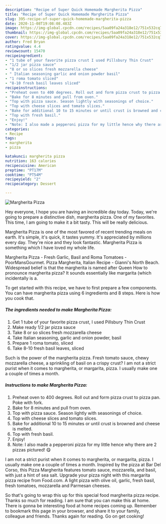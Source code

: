 ```yaml
---
description: "Recipe of Super Quick Homemade Margherita Pizza"
title: "Recipe of Super Quick Homemade Margherita Pizza"
slug: 395-recipe-of-super-quick-homemade-margherita-pizza
date: 2020-11-08T19:08:08.483Z
image: https://img-global.cpcdn.com/recipes/5aa09fa24a318e12/751x532cq70/margherita-pizza-recipe-main-photo.jpg
thumbnail: https://img-global.cpcdn.com/recipes/5aa09fa24a318e12/751x532cq70/margherita-pizza-recipe-main-photo.jpg
cover: https://img-global.cpcdn.com/recipes/5aa09fa24a318e12/751x532cq70/margherita-pizza-recipe-main-photo.jpg
author: Fred Bryan
ratingvalue: 4.4
reviewcount: 15470
recipeingredient:
- "1 tube of your favorite pizza crust I used Pillsbury Thin Crust"
- "1/2 jar pizza sauce"
- "8 or so slices fresh mozzarella cheese"
- " Italian seasoning garlic and onion powder basil"
- "1 roma tomato sliced"
- "8-10 fresh basil leaves sliced"
recipeinstructions:
- "Preheat oven to 400 degrees. Roll out and form pizza crust to pizza pan. Poke with fork."
- "Bake for 8 minutes and pull from oven."
- "Top with pizza sauce. Season lightly with seasonings of choice."
- "Top with cheese slices and tomato slices."
- "Bake for additional 10 to 15 minutes or until crust is browned and cheese is melted."
- "Top with fresh basil."
- "Enjoy!"
- "Note: I also made a pepperoni pizza for my little hence why there are 2 pizzas pictured! 😋"
categories:
- Recipe
tags:
- margherita
- pizza

katakunci: margherita pizza 
nutrition: 163 calories
recipecuisine: American
preptime: "PT17M"
cooktime: "PT54M"
recipeyield: "2"
recipecategory: Dessert

---
```



![Margherita Pizza](https://img-global.cpcdn.com/recipes/5aa09fa24a318e12/751x532cq70/margherita-pizza-recipe-main-photo.jpg)

Hey everyone, I hope you are having an incredible day today. Today, we're going to prepare a distinctive dish, margherita pizza. One of my favorites. This time, I am going to make it a bit tasty. This will be really delicious.

Margherita Pizza is one of the most favored of recent trending meals on earth. It's simple, it's quick, it tastes yummy. It's appreciated by millions every day. They're nice and they look fantastic. Margherita Pizza is something which I have loved my whole life.

Margherita Pizza - Fresh Garlic, Basil and Roma Tomatoes - PoorMansGourmet. Pizza Margherita, Italian Recipe - Gianni&#39;s North Beach. Widespread belief is that the margherita is named after Queen How to pronounce margherita pizza? It sounds essentially like margarita (which incidentally is a.


To get started with this recipe, we have to first prepare a few components. You can have margherita pizza using 6 ingredients and 8 steps. Here is how you cook that.

<!--inarticleads1-->

##### The ingredients needed to make Margherita Pizza:

1. Get 1 tube of your favorite pizza crust, I used Pillsbury Thin Crust
1. Make ready 1/2 jar pizza sauce
1. Take 8 or so slices fresh mozzarella cheese
1. Take  Italian seasoning, garlic and onion powder, basil
1. Prepare 1 roma tomato, sliced
1. Take 8-10 fresh basil leaves, sliced


Such is the power of the margherita pizza. Fresh tomato sauce, chewy mozzarella cheese, a sprinkling of basil on a crispy crust? I am not a strict purist when it comes to margherita, or margarita, pizza. I usually make one a couple of times a month. 

<!--inarticleads2-->

##### Instructions to make Margherita Pizza:

1. Preheat oven to 400 degrees. Roll out and form pizza crust to pizza pan. Poke with fork.
1. Bake for 8 minutes and pull from oven.
1. Top with pizza sauce. Season lightly with seasonings of choice.
1. Top with cheese slices and tomato slices.
1. Bake for additional 10 to 15 minutes or until crust is browned and cheese is melted.
1. Top with fresh basil.
1. Enjoy!
1. Note: I also made a pepperoni pizza for my little hence why there are 2 pizzas pictured! 😋


I am not a strict purist when it comes to margherita, or margarita, pizza. I usually make one a couple of times a month. Inspired by the pizza at Bar Del Corso, this Pizza Margherita features tomato sauce, mozzarella, and basil, with just a hint of sea salt. Upgrade your pizza night with this margarita pizza recipe from Food.com. A light pizza with olive oil, garlic, fresh basil, fresh tomatoes, mozzarella and Parmesan cheeses. 

So that's going to wrap this up for this special food margherita pizza recipe. Thanks so much for reading. I am sure that you can make this at home. There is gonna be interesting food at home recipes coming up. Remember to bookmark this page in your browser, and share it to your family, colleague and friends. Thanks again for reading. Go on get cooking!
